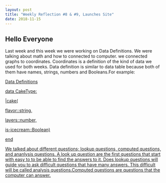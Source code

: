 ```yaml
---
layout: post
title: "Weekly Reflection #8 & #9, Launches Site"
date: 2018-11-15
---
```

<h2>Hello Everyone</h2>
<p>Last week and this week we were working on Data Definitions. We were talking about math and how to connected to computer. we connected graphs to coordinates. Coordinates is a definition of the kind of data we used for both weeks. Data definition is similar to data table because both of them have names, strings, numbers and Booleans.For example:
  </p>
  <u>Data Definitions<u/>
  <p>data CakeType:</p>
  <p> |cake( </p>
  <p>flavor::string,</p>
  <p>layers::number,</p>
  <p>is-icecream::Boolean)</p>
  <p>end</p>
  <p>We talked about different questions; lookup questions, computed questions, and ananlysis questions. A look up question are the first questions that start with easy to to be able to find the answers to it. Does lookup questions will guide you to ask difficult questions that have many answers. This difficult will be called analysis questions.Computed questions are questions that the computer can answer.</p>

